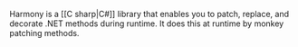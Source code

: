 Harmony is a [[C sharp|C#]] library that enables you to patch, replace, and decorate .NET methods during runtime.
It does this at runtime by monkey patching methods.